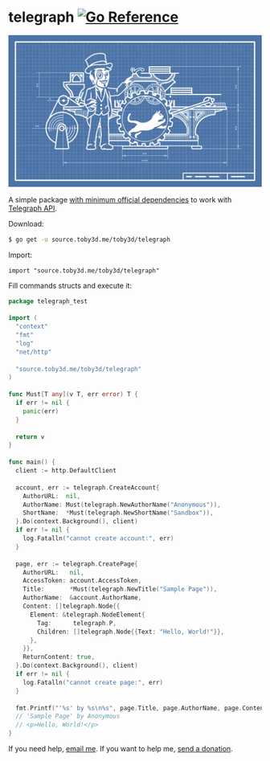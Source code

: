 # telegraph [![Go Reference](https://pkg.go.dev/badge/source.toby3d.me/toby3d/telegraph.svg)](https://pkg.go.dev/source.toby3d.me/toby3d/telegraph)
![](cover.jpg)

A simple package [with minimum official dependencies](../go.mod) to work with [Telegraph API](https://telegra.ph/api).

Download:
```bash
$ go get -u source.toby3d.me/toby3d/telegraph
```

Import:
```
import "source.toby3d.me/toby3d/telegraph"
```

Fill commands structs and execute it:
```go
package telegraph_test

import (
  "context"
  "fmt"
  "log"
  "net/http"

  "source.toby3d.me/toby3d/telegraph"
)

func Must[T any](v T, err error) T {
  if err != nil {
    panic(err)
  }

  return v
}

func main() {
  client := http.DefaultClient

  account, err := telegraph.CreateAccount{
    AuthorURL:  nil,
    AuthorName: Must(telegraph.NewAuthorName("Anonymous")),
    ShortName:  *Must(telegraph.NewShortName("Sandbox")),
  }.Do(context.Background(), client)
  if err != nil {
    log.Fatalln("cannot create account:", err)
  }

  page, err := telegraph.CreatePage{
    AuthorURL:   nil,
    AccessToken: account.AccessToken,
    Title:       *Must(telegraph.NewTitle("Sample Page")),
    AuthorName:  &account.AuthorName,
    Content: []telegraph.Node{{
      Element: &telegraph.NodeElement{
        Tag:      telegraph.P,
        Children: []telegraph.Node{{Text: "Hello, World!"}},
      },
    }},
    ReturnContent: true,
  }.Do(context.Background(), client)
  if err != nil {
    log.Fatalln("cannot create page:", err)
  }

  fmt.Printf("'%s' by %s\n%s", page.Title, page.AuthorName, page.Content[0])
  // 'Sample Page' by Anonymous
  // <p>Hello, World!</p>
}
```

If you need help, [email me](mailto:support@toby3d.me?subject=Telegraph). If you want to help me, [send a donation](https://toby3d.me/en/pay).